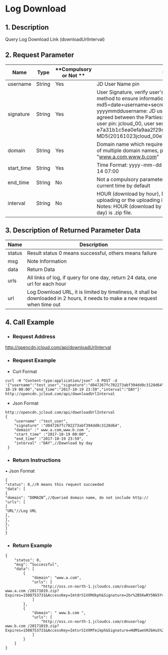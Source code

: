 # **Log Download**

## **1. Description**

Query Log Download Link (downloadUrlInterval)

## **2. Request Parameter**

| **Name**   | **Type** | **Compulsory or Not ** | **Description**                                                     |
| ---------- | -------- | ------------ | ------------------------------------------------------------ |
| username   | String   | Yes           | JD User Name pin                                               |
| signature  | String   | Yes           | User Signature, verify user's identity information through md5 method to ensure information security.  md5=date+username+secret key SecretKey date: format is yyyymmddusername: JD user name pin secret key: example agreed between the Parties: such as current date 2016-10-23, user pin: jcloud_00, user secret key SecretKey: e7a31b1c5ea0efa9aa2f29c6559f7d61, then the signature is MD5(20161023jcloud_00e7a31b1c5ea0efa9aa2f29c6559f7d61) |
| domain     | String   | Yes           | Domain name which requires log downloading, support download of multiple domain names, parameter example "www.a.com,www.b.com" |
| start_time | String   | Yes           | Time Format: yyyy-mm-dd hh:mi Reference Example 2016-12-14 07:00       |
| end_time   | String   | No           | Not a compulsory parameter; if no parameter is uploaded, it is current time by default                            |
| interval   | String   | No           |HOUR (download by hour), DAY (download by day), if there is no uploading or the uploading is wrong, it will download by hour. Notes: HOUR (download by hour) is .log file, DAY (download by day) is .zip file. |

## 

## **3. Description of Returned Parameter Data**

| **Name**   | **Description**                                                  |
| -------- | ---------------------------------------------------------- |
| status   | Result status 0 means successful, others means failure                          |
| msg      | Note Information                       |
| data     | Return Data                                        |
| urls     | All links of log, if query for one day, return 24 data, one url for each hour |
| url      | Log Download URL, it is limited by timeliness, it shall be downloaded in 2 hours, it needs to make a new request when time out |

## 

## **4. Call Example**

- ### **Request Address**

http://opencdn.jcloud.com/api/downloadUrlInterval

- ### **Request Example**

- Curl Format

```
curl -H "Content-type:application/json" -X POST -d '{"username":"test_user","signature":"d847267fc702273abf394dd0c3128d64","domain":"www.a.com,www.b.com","start_time":"2017-10-19 00:00","end_time":"2017-10-19 23:59","interval":"DAY"}' http://opencdn.jcloud.com/api/downloadUrlInterval
```

- Json Format

```
http://opencdn.jcloud.com/api/downloadUrlInterval
{
    "username" :"test_user",
    "signature" :"d847267fc702273abf394dd0c3128d64",
    "domain" :" www.a.com,www.b.com ",
    "start_time" :"2017-10-19 00:00",
    "end_time" :"2017-10-19 23:59",
    "interval" :"DAY",//Download by day
 }
```

- ### **Return Instructions**

•        Json Format

```
{
"status": 0,//0 means this request succeeded
"data": [
{
"domain": "DOMAIN”,//Queried domain name, do not include http://
"urls": [
[
"URL"//Log URL 
],
],
},
]
}
```

- ### **Return Example**

```
{
    "status": 0,
    "msg": “Successful",
    "data": [
        {
            "domain": "www.a.com",
            "urls": [
                "http://oss.cn-north-1.jcloudcs.com/cdnuserlog/ www.a.com /20171019.zip?Expires=1508753731&AccessKey=ImtdrS1VXMdkph&Signature=2br%2B5KwRY5Nk5YvLp7%2BfAwsQVAM%10D"
            ]
        },
        {
            "domain": " www.b.com ",
            "urls": [
                "http://oss.cn-north-1.jcloudcs.com/cdnuserlog/ www.b.com /20171019.zip?Expires=1508753731&AccessKey=ImtsrS1VXMfeikph&Signature=HdM1weVHJbHuS%2FEiZm82o9GrZSY%6D"
            ]
        }
    ]
}
```